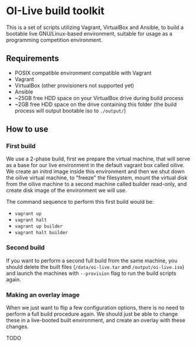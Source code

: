 OI-Live build toolkit
=====================

This is a set of scripts utilizing Vagrant, VirtualBox and Ansible, to
build a bootable live GNU/Linux-based environment, suitable for
usage as a programming competition environment.

## Requirements

- POSIX compatible environment compatible with Vagrant
- Vagrant
- VirtualBox (other provisioners not supported yet)
- Ansible
- ~25GB free HDD space on your VirtualBox drive during build process
- ~2GB free HDD space on the drive containing this folder (the build process will output bootable iso to `./output/`)

## How to use

### First build

We use a 2-phase build, first we prepare the virtual machine, that will serve
as a base for our live environment in the default vagrant box called oilive.
We create an initrd image inside this environment and then we shut down the
oilive virtual machine, to "freeze" the filesystem, mount the virtual disk
from the oilive machine to a second machine called builder read-only, and
create disk image of the environment we will use.

The command sequence to perform this first build would be:

- `vagrant up`
- `vagrant halt`
- `vagrant up builder`
- `vagrant halt builder`

### Second build

If you want to perform a second full build from the same machine, you should
delete the built files (`/data/oi-live.tar` and `/output/oi-live.iso`) and
launch the machines with `--provision` flag to run the build scripts again.

### Making an overlay image

When we just want to flip a few configuration options, there is no need to
perform a full build procedure again. We should just be able to change these
in a live-booted built environment, and create an overlay with these changes.

TODO
